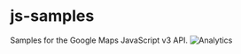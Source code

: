 js-samples
==========

Samples for the Google Maps JavaScript v3 API.
![Analytics](https://maps-ga-beacon.appspot.com/UA-12846745-20/js-samples/readme?pixel)
